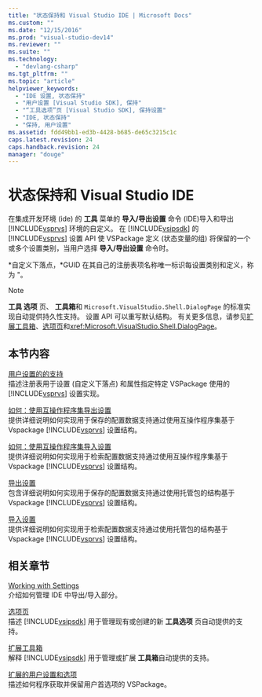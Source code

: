 ```yaml
---
title: "状态保持和 Visual Studio IDE | Microsoft Docs"
ms.custom: ""
ms.date: "12/15/2016"
ms.prod: "visual-studio-dev14"
ms.reviewer: ""
ms.suite: ""
ms.technology: 
  - "devlang-csharp"
ms.tgt_pltfrm: ""
ms.topic: "article"
helpviewer_keywords: 
  - "IDE 设置, 状态保持"
  - "用户设置 [Visual Studio SDK], 保持"
  - "“工具选项”页 [Visual Studio SDK], 保持设置"
  - "IDE, 状态保持"
  - "保持, 用户设置"
ms.assetid: fdd49bb1-ed3b-4428-b685-de65c3215c1c
caps.latest.revision: 24
caps.handback.revision: 24
manager: "douge"
---
```

# 状态保持和 Visual Studio IDE
在集成开发环境 \(ide\) 的 **工具** 菜单的 **导入\/导出设置** 命令 \(IDE\)导入和导出 [!INCLUDE[vsprvs](../assembler/masm/includes/vsprvs_md.md)] 环境的自定义。  在 [!INCLUDE[vsipsdk](../mfc/includes/vsipsdk_md.md)] 的 [!INCLUDE[vsprvs](../assembler/masm/includes/vsprvs_md.md)] 设置 API 使 VSPackage 定义 \(状态变量的组\) 将保留的一个或多个设置类别，当用户选择 **导入\/导出设置** 命令时。  
  
 *自定义下落点，*GUID 在其自己的注册表项名称唯一标识每设置类别和定义，称为 "。  
  
> [!NOTE]
>  **工具 选项** 页、 **工具箱**和 `Microsoft.VisualStudio.Shell.DialogPage` 的标准实现自动提供持久性支持。  设置 API 可以重写默认结构。  有关更多信息，请参见[扩展工具箱](../misc/extending-the-toolbox.md)、[选项页](../misc/options-pages.md)和<xref:Microsoft.VisualStudio.Shell.DialogPage>。  
  
## 本节内容  
 [用户设置的的支持](../Topic/Support%20for%20User%20Settings.md)  
 描述注册表用于设置 \(自定义下落点\) 和属性指定特定 VSPackage 使用的 [!INCLUDE[vsprvs](../assembler/masm/includes/vsprvs_md.md)] 设置实现。  
  
 [如何：使用互操作程序集导出设置](../misc/how-to-export-settings-by-using-interop-assemblies.md)  
 提供详细说明如何实现用于保存的配置数据支持通过使用互操作程序集基于 Vspackage [!INCLUDE[vsprvs](../assembler/masm/includes/vsprvs_md.md)] 设置结构。  
  
 [如何：使用互操作程序集导入设置](../misc/how-to-use-interop-assemblies-to-import-settings.md)  
 提供详细说明如何实现用于检索配置数据支持通过使用互操作程序集基于 Vspackage [!INCLUDE[vsprvs](../assembler/masm/includes/vsprvs_md.md)] 设置结构。  
  
 [导出设置](../misc/exporting-settings.md)  
 包含详细说明如何实现用于保存的配置数据支持通过使用托管包的结构基于 Vspackage [!INCLUDE[vsprvs](../assembler/masm/includes/vsprvs_md.md)] 设置结构。  
  
 [导入设置](../misc/importing-settings.md)  
 提供详细说明如何实现用于检索配置数据支持通过使用托管包的结构基于 Vspackage [!INCLUDE[vsprvs](../assembler/masm/includes/vsprvs_md.md)] 设置结构。  
  
## 相关章节  
 [Working with Settings](http://msdn.microsoft.com/zh-cn/4c0a56ab-6091-4ebc-9dc7-52c40846bacb)  
 介绍如何管理 IDE 中导出\/导入部分。  
  
 [选项页](../misc/options-pages.md)  
 描述 [!INCLUDE[vsipsdk](../mfc/includes/vsipsdk_md.md)] 用于管理现有或创建的新 **工具选项** 页自动提供的支持。  
  
 [扩展工具箱](../misc/extending-the-toolbox.md)  
 解释 [!INCLUDE[vsipsdk](../mfc/includes/vsipsdk_md.md)] 用于管理或扩展 **工具箱**自动提供的支持。  
  
 [扩展的用户设置和选项](../Topic/Extending%20User%20Settings%20and%20Options.md)  
 描述如何程序获取并保留用户首选项的 VSPackage。
